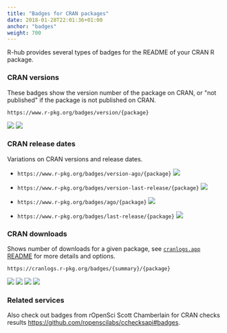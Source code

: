 ```yaml
---
title: "Badges for CRAN packages"
date: 2018-01-28T22:01:36+01:00
anchor: "badges"
weight: 700
---
```


R-hub provides several types of badges for the README of your CRAN R package.

### CRAN versions

These badges show the version number of the package on CRAN,
	or "not published" if the package is not
	published on CRAN.

`https://www.r-pkg.org/badges/version/{package}`

![](https://www.r-pkg.org/badges/version/Rcpp)
![](https://www.r-pkg.org/badges/version/foobar)

### CRAN release dates

Variations on CRAN versions and release dates.

* `https://www.r-pkg.org/badges/version-ago/{package}` ![](https://www.r-pkg.org/badges/version-ago/Rcpp)

* `https://www.r-pkg.org/badges/version-last-release/{package}` ![](https://www.r-pkg.org/badges/version-last-release/Rcpp)

* `https://www.r-pkg.org/badges/ago/{package}` ![](https://www.r-pkg.org/badges/ago/Rcpp)

* `https://www.r-pkg.org/badges/last-release/{package}` ![](https://www.r-pkg.org/badges/last-release/Rcpp)
     
	

### CRAN downloads

Shows number of downloads for a given package, see [`cranlogs.app` README](https://github.com/r-hub/cranlogs.app#badges) for more details and options.

`https://cranlogs.r-pkg.org/badges/{summary}/{package}`
  
![](https://cranlogs.r-pkg.org/badges/grand-total/Rcpp)
![](https://cranlogs.r-pkg.org/badges/last-month/Rcpp)
![](https://cranlogs.r-pkg.org/badges/last-week/Rcpp)
![](https://cranlogs.r-pkg.org/badges/last-day/Rcpp)

### Related services

Also check out badges from rOpenSci Scott Chamberlain for CRAN checks results <https://github.com/ropenscilabs/cchecksapi#badges>.
	
